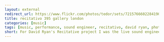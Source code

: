 ```yaml
---
layout: external
redirect_url: https://www.flickr.com/photos/tedor/sets/72157666022841901
title: recitativo 395 gallery london
categories: [music]
tags: [music, performance, sound engineer, recitativo, david ryan, photography]
short: For David Ryan's Recitative project I was the live sound engineer and the photographer.
---
```

